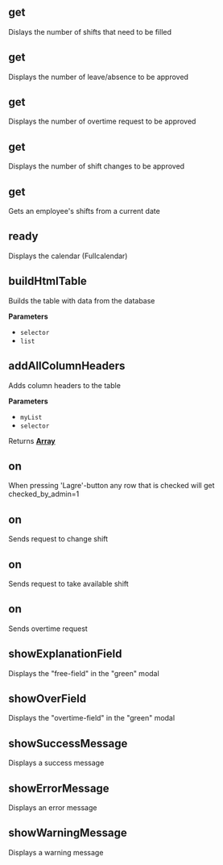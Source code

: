 <!-- Generated by documentation.js. Update this documentation by updating the source code. -->

## get

Dislays the number of shifts that need to be filled

## get

Displays the number of leave/absence to be approved

## get

Displays the number of overtime request to be approved

## get

Displays the number of shift changes to be approved

## get

Gets an employee's shifts from a current date

## ready

Displays the calendar (Fullcalendar)

## buildHtmlTable

Builds the table with data from the database

**Parameters**

-   `selector`  
-   `list`  

## addAllColumnHeaders

Adds column headers to the table

**Parameters**

-   `myList`  
-   `selector`  

Returns **[Array](https://developer.mozilla.org/en-US/docs/Web/JavaScript/Reference/Global_Objects/Array)** 

## on

When pressing 'Lagre'-button any row that is checked will get checked_by_admin=1

## on

Sends request to change shift

## on

Sends request to take available shift

## on

Sends overtime request

## showExplanationField

Displays the "free-field" in the "green" modal

## showOverField

Displays the "overtime-field" in the "green" modal

## showSuccessMessage

Displays a success message

## showErrorMessage

Displays an error message

## showWarningMessage

Displays a warning message
